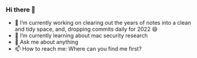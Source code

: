 ### Hi there 👋

<!--
**Jymit/jymit** is a ✨ _special_ ✨ repository because its `README.md` (this file) appears on your GitHub profile.

Here are some ideas to get you started:

- 👯 I’m looking to collaborate on 
- 🤔 I’m looking for help with
- 😄 Pronouns:
- ⚡ Fun fact:

-->
- 🔭 I’m currently working on clearing out the years of notes into a clean and tidy space, and, dropping commits daily for 2022 😄
- 🌱 I’m currently learning about mac security research
- 💬 Ask me about anything
- 📫 How to reach me: Where can you find me first?
